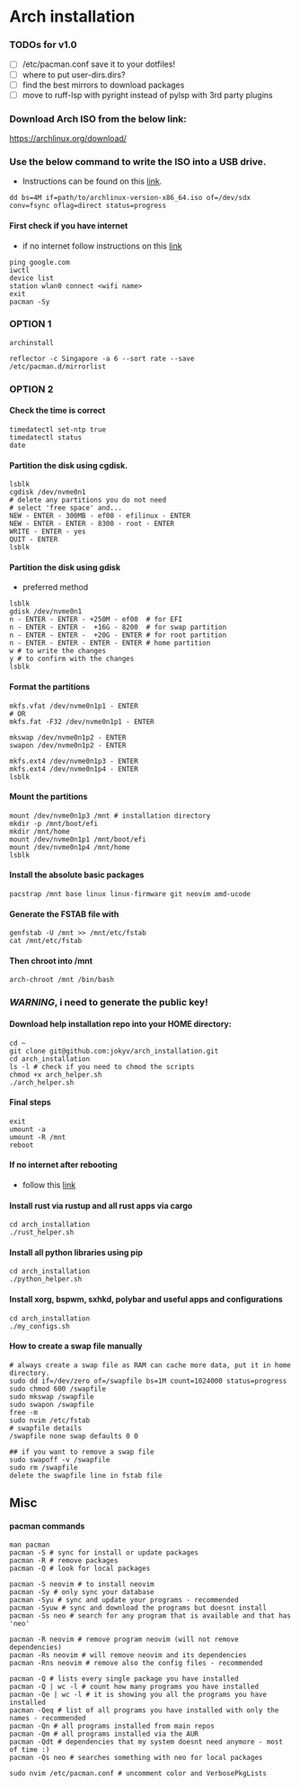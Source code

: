 # Arch installation

### TODOs for v1.0
- [ ] /etc/pacman.conf save it to your dotfiles!
- [ ] where to put user-dirs.dirs?
- [ ] find the best mirrors to download packages
- [ ] move to ruff-lsp with pyright instead of pylsp with 3rd party plugins

### Download Arch ISO from the below link:
https://archlinux.org/download/

### Use the below command to write the ISO into a USB drive.
- Instructions can be found on this [link](https://wiki.archlinux.org/title/USB_flash_installation_medium).
```
dd bs=4M if=path/to/archlinux-version-x86_64.iso of=/dev/sdx conv=fsync oflag=direct status=progress
````

#### First check if you have internet
- if no internet follow instructions on this [link](https://wiki.archlinux.org/index.php/Iwd#iwctl)
```
ping google.com
iwctl
device list
station wlan0 connect <wifi name>
exit
pacman -Sy
```

### OPTION 1
```
archinstall
```

```
reflector -c Singapore -a 6 --sort rate --save /etc/pacman.d/mirrorlist
```

### OPTION 2

#### Check the time is correct
```
timedatectl set-ntp true
timedatectl status
date
```

#### Partition the disk using cgdisk.
```
lsblk
cgdisk /dev/nvme0n1
# delete any partitions you do not need
# select 'free space' and...
NEW - ENTER - 300MB - ef00 - efilinux - ENTER
NEW - ENTER - ENTER - 8300 - root - ENTER
WRITE - ENTER - yes
QUIT - ENTER
lsblk
```

#### Partition the disk using gdisk 
- preferred method
```
lsblk
gdisk /dev/nvme0n1
n - ENTER - ENTER - +250M - ef00  # for EFI
n - ENTER - ENTER -  +16G - 8200  # for swap partition
n - ENTER - ENTER -  +20G - ENTER # for root partition
n - ENTER - ENTER - ENTER - ENTER # home partition
w # to write the changes
y # to confirm with the changes
lsblk
```

#### Format the partitions
```
mkfs.vfat /dev/nvme0n1p1 - ENTER
# OR
mkfs.fat -F32 /dev/nvme0n1p1 - ENTER

mkswap /dev/nvme0n1p2 - ENTER
swapon /dev/nvme0n1p2 - ENTER

mkfs.ext4 /dev/nvme0n1p3 - ENTER
mkfs.ext4 /dev/nvme0n1p4 - ENTER
lsblk
```

#### Mount the partitions
```
mount /dev/nvme0n1p3 /mnt # installation directory
mkdir -p /mnt/boot/efi
mkdir /mnt/home
mount /dev/nvme0n1p1 /mnt/boot/efi
mount /dev/nvme0n1p4 /mnt/home
lsblk
```

#### Install the absolute basic packages
```
pacstrap /mnt base linux linux-firmware git neovim amd-ucode
```

#### Generate the FSTAB file with 
```
genfstab -U /mnt >> /mnt/etc/fstab
cat /mnt/etc/fstab
```

#### Then chroot into /mnt
```
arch-chroot /mnt /bin/bash
```

### *WARNING*, i need to generate the public key!
#### Download help installation repo into your HOME directory:
```
cd ~
git clone git@github.com:jokyv/arch_installation.git
cd arch_installation
ls -l # check if you need to chmod the scripts
chmod +x arch_helper.sh
./arch_helper.sh
```

#### Final steps
```
exit
umount -a
umount -R /mnt
reboot
```

#### If no internet after rebooting
- follow this [link](https://wiki.archlinux.org/index.php/NetworkManager)

#### Install rust via rustup and all rust apps via cargo
```
cd arch_installation
./rust_helper.sh
```

#### Install all python libraries using pip
```
cd arch_installation
./python_helper.sh

```
#### Install xorg, bspwm, sxhkd, polybar and useful apps and configurations
```
cd arch_installation
./my_configs.sh
```

#### How to create a swap file manually
```
# always create a swap file as RAM can cache more data, put it in home directory.
sudo dd if=/dev/zero of=/swapfile bs=1M count=1024000 status=progress
sudo chmod 600 /swapfile
sudo mkswap /swapfile
sudo swapon /swapfile
free -m
sudo nvim /etc/fstab
# swapfile details
/swapfile none swap defaults 0 0

## if you want to remove a swap file
sudo swapoff -v /swapfile
sudo rm /swapfile
delete the swapfile line in fstab file
```

## Misc
#### pacman commands
```
man pacman
pacman -S # sync for install or update packages
pacman -R # remove packages
pacman -Q # look for local packages

pacman -S neovim # to install neovim
pacman -Sy # only sync your database
pacman -Syu # sync and update your programs - recommended
pacman -Syuw # sync and download the programs but doesnt install
pacman -Ss neo # search for any program that is available and that has 'neo' 

pacman -R neovim # remove program neovim (will not remove dependencies)
pacman -Rs neovim # will remove neovim and its dependencies
pacman -Rns neovim # remove also the config files - recommended

pacman -Q # lists every single package you have installed
pacman -Q | wc -l # count how many programs you have installed
pacman -Qe | wc -l # it is showing you all the programs you have installed
pacman -Qeq # list of all programs you have installed with only the names - recommended
pacman -Qn # all programs installed from main repos
pacman -Qm # all programs installed via the AUR
pacman -Qdt # dependencies that my system doesnt need anymore - most of time :)
pacman -Qs neo # searches something with neo for local packages

sudo nvim /etc/pacman.conf # uncomment color and VerbosePkgLists
```
